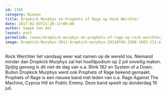 ```yaml
---
id: 1395
category: Nieuws
title: Dropkick Murphys en Prophets of Rage op Rock Werchter
date: 2017-02-03T21:28:11+00:00
author: Seppe Van Ael
layout: post
permalink: /news/dropkick-murphys-en-prophets-of-rage-op-rock-werchter/
image: Dropkick-Murphys-2011-dropkick-murphys-20110766-2560-1603-111-e1486156920615.jpg
---
```

Rock Werchter liet vandaag weer wat namen op de wereld los. Niemand minder dan Dropkick Murphys zal het hoofdpodium op 2 juli onveilig maken. Spijtig genoeg is dit niet de dag van o.a. Blink 182 en System of a Down. Buiten Dropkick Murphys werd ook Prophets of Rage bekend gemaakt. Prophets of Rage is een nieuwe band met leden van o.a. Rage Against The Machine, Cyprus Hill en Public Enemy. Deze band speelt op donderdag 19 juli.

&nbsp;